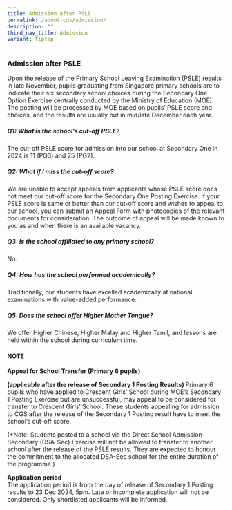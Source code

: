 ```yaml
---
title: Admission after PSLE
permalink: /about-cgs/admission/
description: ""
third_nav_title: Admission
variant: tiptap
---
```

<h3><strong>Admission after PSLE</strong></h3>
<p>Upon the release of the Primary School Leaving Examination (PSLE) results
in late November, pupils graduating from Singapore primary schools are
to indicate their six secondary school choices during the Secondary One
Option Exercise centrally conducted by the Ministry of Education (MOE).
The posting will be processed by MOE based on pupils’ PSLE score and choices,
and the results are usually out in mid/late December each year.</p>
<h5><strong>Q1: What is the school’s cut-off PSLE?</strong></h5>
<p>The cut-off PSLE score for admission into our school at Secondary One
in 2024 is 11 (PG3) and 25 (PG2).</p>
<h5><strong>Q2: What if I miss the cut-off score?</strong></h5>
<p>We are unable to accept appeals from applicants whose PSLE score does
not meet our cut-off score for the Secondary One Posting Exercise. If your
PSLE score is same or better than our cut-off score and wishes to appeal
to our school, you can submit an Appeal Form with photocopies of the relevant
documents for consideration. The outcome of appeal will be made known to
you as and when there is an available vacancy.</p>
<h5><strong>Q3: Is the school affiliated to any primary school?</strong></h5>
<p>No.</p>
<h5><strong>Q4: How has the school performed academically?</strong></h5>
<p>Traditionally, our students have excelled academically at national examinations
with value-added performance.</p>
<h5><strong>Q5: Does the school offer Higher Mother Tongue?</strong></h5>
<p>We offer Higher Chinese, Higher Malay and Higher Tamil, and lessons are
held within the school during curriculum time.</p>
<h4><strong>NOTE</strong></h4>
<p><strong>Appeal for School Transfer (Primary 6 pupils) </strong>
</p>
<p><strong>(applicable after the release of Secondary 1 Posting Results) </strong>Primary
6 pupils who have applied to Crescent Girls’ School during MOE’s Secondary
1 Posting Exercise but are unsuccessful, may appeal to be considered for
transfer to Crescent Girls’ School. These students appealing for admission
to CGS after the release of the Secondary 1 Posting result have to meet
the school’s cut-off score.</p>
<p></p>
<p>(*Note: Students posted to a school via the Direct School Admission-Secondary
(DSA-Sec) Exercise will not be allowed to transfer to another school after
the release of the PSLE results. They are expected to honour the commitment
to the allocated DSA-Sec school for the entire duration of the programme.)</p>
<p></p>
<p><strong>Application period</strong>
<br>The application period is from the day of release of Secondary 1 Posting
results to 23 Dec 2024, 5pm. Late or incomplete application will not be
considered. Only shortlisted applicants will be informed.</p>